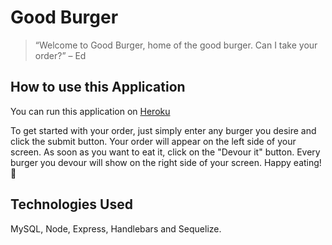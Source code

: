 # Good Burger

>“Welcome to Good Burger, home of the good burger. Can I take your order?” – Ed

## How to use this Application

You can run this application on [Heroku](https://arcane-spire-44716.herokuapp.com)

To get started with  your order, just simply enter any burger you desire and click the submit button. Your order will appear on the left side of your screen. As soon as you want to eat it, click on the "Devour it" button. Every burger you devour will show on the right side of your screen. Happy eating! :hamburger:

## Technologies Used
 MySQL, Node, Express, Handlebars and Sequelize.



